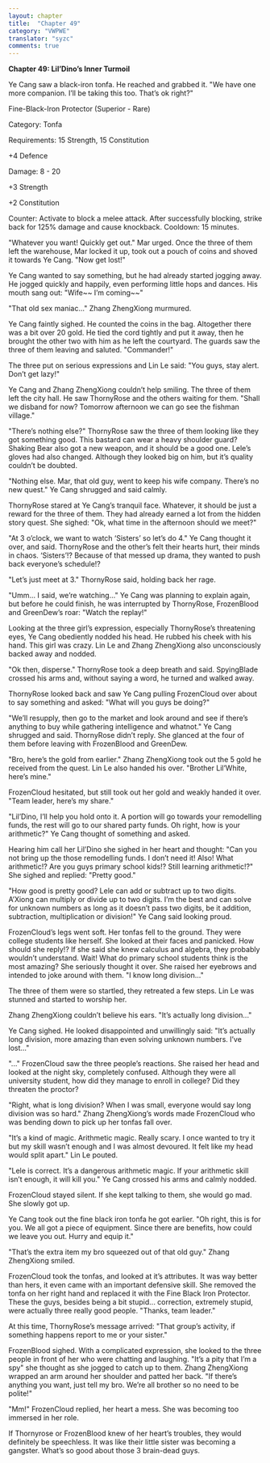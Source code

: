 ```yaml
---
layout: chapter
title:  "Chapter 49"
category: "VWPWE"
translator: "syzc"
comments: true
---
```


**Chapter 49: Lil’Dino’s Inner Turmoil**
 
Ye Cang saw a black-iron tonfa. He reached and grabbed it. "We have one more companion. I’ll be taking this too. That’s ok right?"
 
Fine-Black-Iron Protector (Superior - Rare)
 
Category: Tonfa
 
Requirements: 15 Strength, 15 Constitution
 
+4 Defence
 
Damage: 8 - 20
 
+3 Strength
 
+2 Constitution
 
Counter: Activate to block a melee attack. After successfully blocking, strike back for 125% damage and cause knockback. Cooldown: 15 minutes.
 
"Whatever you want! Quickly get out." Mar urged. Once the three of them left the warehouse, Mar locked it up, took out a pouch of coins and shoved it towards Ye Cang. "Now get lost!"
 
Ye Cang wanted to say something, but he had already started jogging away. He jogged quickly and happily, even performing little hops and dances. His mouth sang out: "Wife~~ I’m coming~~" 
 
"That old sex maniac..." Zhang ZhengXiong murmured.
 
Ye Cang faintly sighed. He counted the coins in the bag. Altogether there was a bit over 20 gold. He tied the cord tightly and put it away, then he brought the other two with him as he left the courtyard. The guards saw the three of them leaving and saluted. "Commander!"
 
The three put on serious expressions and Lin Le said: "You guys, stay alert. Don’t get lazy!"
 
Ye Cang and Zhang ZhengXiong couldn’t help smiling. The three of them left the city hall. He saw ThornyRose and the others waiting for them. "Shall we disband for now? Tomorrow afternoon we can go see the fishman village."
 
"There’s nothing else?" ThornyRose saw the three of them looking like they got something good. This bastard can wear a heavy shoulder guard? Shaking Bear also got a new weapon, and it should be a good one. Lele’s gloves had also changed. Although they looked big on him, but it’s quality couldn’t be doubted.
 
"Nothing else. Mar, that old guy, went to keep his wife company. There’s no new quest." Ye Cang shrugged and said calmly. 
 
ThornyRose stared at Ye Cang’s tranquil face. Whatever, it should be just a reward for the three of them. They had already earned a lot from the hidden story quest. She sighed: "Ok, what time in the afternoon should we meet?"
 
"At 3 o’clock, we want to watch ‘Sisters’ so let’s do 4." Ye Cang thought it over, and said. ThornyRose and the other’s felt their hearts hurt, their minds in chaos. ‘Sisters’!? Because of that messed up drama, they wanted to push back everyone’s schedule!?
 
"Let’s just meet at 3." ThornyRose said, holding back her rage.
 
"Umm... I said, we’re watching..." Ye Cang was planning to explain again, but before he could finish, he was interrupted by ThornyRose, FrozenBlood and GreenDew’s roar: "Watch the replay!" 
 
Looking at the three girl’s expression, especially ThornyRose’s threatening eyes, Ye Cang obediently nodded his head. He rubbed his cheek with his hand. This girl was crazy. Lin Le and Zhang ZhengXiong also unconsciously backed away and nodded.
 
"Ok then, disperse." ThornyRose took a deep breath and said. SpyingBlade crossed his arms and, without saying a word, he turned and walked away. 
 
ThornyRose looked back and saw Ye Cang pulling FrozenCloud over about to say something and asked: "What will you guys be doing?"
 
"We’ll resupply, then go to the market and look around and see if there’s anything to buy while gathering intelligence and whatnot." Ye Cang shrugged and said. ThornyRose didn’t reply. She glanced at the four of them before leaving with FrozenBlood and GreenDew.
 
"Bro, here’s the gold from earlier." Zhang ZhengXiong took out the 5 gold he received from the quest. Lin Le also handed his over. "Brother Lil’White, here’s mine."

 
FrozenCloud hesitated, but still took out her gold and weakly handed it over. "Team leader, here’s my share." 
 
"Lil’Dino, I’ll help you hold onto it. A portion will go towards your remodelling funds, the rest will go to our shared party funds. Oh right, how is your arithmetic?" Ye Cang thought of something and asked.
 
Hearing him call her Lil’Dino she sighed in her heart and thought: "Can you not bring up the those remodelling funds. I don’t need it! Also! What arithmetic!? Are you guys primary school kids!? Still learning arithmetic!?" She sighed and replied: "Pretty good."
 
"How good is pretty good? Lele can add or subtract up to two digits. A’Xiong can multiply or divide up to two digits. I’m the best and can solve for unknown numbers as long as it doesn’t pass two digits, be it addition, subtraction, multiplication or division!" Ye Cang said looking proud.
 
FrozenCloud’s legs went soft. Her tonfas fell to the ground. They were college students like herself. She looked at their faces and panicked. How should she reply!? If she said she knew calculus and algebra, they probably wouldn’t understand. Wait! What do primary school students think is the most amazing? She seriously thought it over. She raised her eyebrows and intended to joke around with them. "I know long division..."
 
The three of them were so startled, they retreated a few steps. Lin Le was stunned and started to worship her.
 
Zhang ZhengXiong couldn’t believe his ears. "It’s actually long division..."
 
Ye Cang sighed. He looked disappointed and unwillingly said: "It’s actually long division, more amazing than even solving unknown numbers. I’ve lost..."
 
"..." FrozenCloud saw the three people’s reactions. She raised her head and looked at the night sky, completely confused. Although they were all university student, how did they manage to enroll in college? Did they threaten the proctor?
 
"Right, what is long division? When I was small, everyone would say long division was so hard." Zhang ZhengXiong’s words made FrozenCloud who was bending down to pick up her tonfas fall over.
 
"It’s a kind of magic. Arithmetic magic. Really scary. I once wanted to try it but my skill wasn’t enough and I was almost devoured. It felt like my head would split apart." Lin Le pouted.
 
"Lele is correct. It’s a dangerous arithmetic magic. If your arithmetic skill isn’t enough, it will kill you." Ye Cang crossed his arms and calmly nodded.
 
FrozenCloud stayed silent. If she kept talking to them, she would go mad. She slowly got up.
 
Ye Cang took out the fine black iron tonfa he got earlier. "Oh right, this is for you. We all got a piece of equipment. Since there are benefits, how could we leave you out. Hurry and equip it."
 
"That’s the extra item my bro squeezed out of that old guy." Zhang ZhengXiong smiled.
 
FrozenCloud took the tonfas, and looked at it’s attributes. It was way better than hers, it even came with an important defensive skill. She removed the tonfa on her right hand and replaced it with the Fine Black Iron Protector. These the guys, besides being a bit stupid... correction, extremely stupid, were actually three really good people. "Thanks, team leader."
 
At this time, ThornyRose’s message arrived: "That group’s activity, if something happens report to me or your sister."
 
FrozenBlood sighed. With a complicated expression, she looked to the three people in front of her who were chatting and laughing. "It’s a pity that I’m a spy" she thought as she jogged to catch up to them. Zhang ZhengXiong wrapped an arm around her shoulder and patted her back. "If there’s anything you want, just tell my bro. We’re all brother so no need to be polite!"  
 
"Mm!" FrozenCloud replied, her heart a mess. She was becoming too immersed in her role.
 
If Thornyrose or FrozenBlood knew of her heart’s troubles, they would definitely be speechless. It was like their little sister was becoming a gangster. What’s so good about those 3 brain-dead guys.